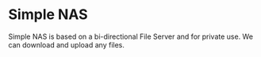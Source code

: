 # Simple NAS

Simple NAS is based on a bi-directional File Server and for private use. We can download and upload any files.
